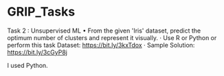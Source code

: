 # GRIP_Tasks
Task 2 : Unsupervised ML
• From the given 'Iris' dataset, predict the optimum number of clusters and represent it visually.
· Use R or Python or perform this task
Dataset: https://bit.ly/3kxTdox
· Sample Solution: https://bit.ly/3cGyP8j

I used Python.

